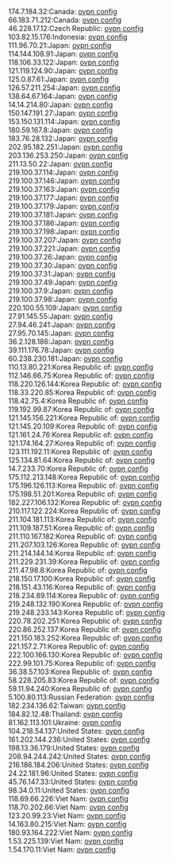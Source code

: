 174.7.184.32:Canada: [ovpn config](vpn/174_7_184_32.ovpn)  
66.183.71.212:Canada: [ovpn config](vpn/66_183_71_212.ovpn)  
46.228.17.12:Czech Republic: [ovpn config](vpn/46_228_17_12.ovpn)  
103.82.15.176:Indonesia: [ovpn config](vpn/103_82_15_176.ovpn)  
111.96.70.21:Japan: [ovpn config](vpn/111_96_70_21.ovpn)  
114.144.108.91:Japan: [ovpn config](vpn/114_144_108_91.ovpn)  
118.106.33.122:Japan: [ovpn config](vpn/118_106_33_122.ovpn)  
121.119.124.90:Japan: [ovpn config](vpn/121_119_124_90.ovpn)  
125.0.87.61:Japan: [ovpn config](vpn/125_0_87_61.ovpn)  
126.57.211.254:Japan: [ovpn config](vpn/126_57_211_254.ovpn)  
138.64.67.164:Japan: [ovpn config](vpn/138_64_67_164.ovpn)  
14.14.214.80:Japan: [ovpn config](vpn/14_14_214_80.ovpn)  
150.147.191.27:Japan: [ovpn config](vpn/150_147_191_27.ovpn)  
153.150.131.114:Japan: [ovpn config](vpn/153_150_131_114.ovpn)  
180.59.167.8:Japan: [ovpn config](vpn/180_59_167_8.ovpn)  
183.76.28.132:Japan: [ovpn config](vpn/183_76_28_132.ovpn)  
202.95.182.251:Japan: [ovpn config](vpn/202_95_182_251.ovpn)  
203.136.253.250:Japan: [ovpn config](vpn/203_136_253_250.ovpn)  
211.13.50.22:Japan: [ovpn config](vpn/211_13_50_22.ovpn)  
219.100.37.114:Japan: [ovpn config](vpn/219_100_37_114.ovpn)  
219.100.37.146:Japan: [ovpn config](vpn/219_100_37_146.ovpn)  
219.100.37.163:Japan: [ovpn config](vpn/219_100_37_163.ovpn)  
219.100.37.177:Japan: [ovpn config](vpn/219_100_37_177.ovpn)  
219.100.37.179:Japan: [ovpn config](vpn/219_100_37_179.ovpn)  
219.100.37.181:Japan: [ovpn config](vpn/219_100_37_181.ovpn)  
219.100.37.186:Japan: [ovpn config](vpn/219_100_37_186.ovpn)  
219.100.37.198:Japan: [ovpn config](vpn/219_100_37_198.ovpn)  
219.100.37.207:Japan: [ovpn config](vpn/219_100_37_207.ovpn)  
219.100.37.221:Japan: [ovpn config](vpn/219_100_37_221.ovpn)  
219.100.37.26:Japan: [ovpn config](vpn/219_100_37_26.ovpn)  
219.100.37.30:Japan: [ovpn config](vpn/219_100_37_30.ovpn)  
219.100.37.31:Japan: [ovpn config](vpn/219_100_37_31.ovpn)  
219.100.37.49:Japan: [ovpn config](vpn/219_100_37_49.ovpn)  
219.100.37.9:Japan: [ovpn config](vpn/219_100_37_9.ovpn)  
219.100.37.98:Japan: [ovpn config](vpn/219_100_37_98.ovpn)  
220.100.55.109:Japan: [ovpn config](vpn/220_100_55_109.ovpn)  
27.91.145.55:Japan: [ovpn config](vpn/27_91_145_55.ovpn)  
27.94.46.241:Japan: [ovpn config](vpn/27_94_46_241.ovpn)  
27.95.70.145:Japan: [ovpn config](vpn/27_95_70_145.ovpn)  
36.2.128.186:Japan: [ovpn config](vpn/36_2_128_186.ovpn)  
39.111.176.78:Japan: [ovpn config](vpn/39_111_176_78.ovpn)  
60.238.230.181:Japan: [ovpn config](vpn/60_238_230_181.ovpn)  
110.13.80.221:Korea Republic of: [ovpn config](vpn/110_13_80_221.ovpn)  
112.146.66.75:Korea Republic of: [ovpn config](vpn/112_146_66_75.ovpn)  
118.220.126.144:Korea Republic of: [ovpn config](vpn/118_220_126_144.ovpn)  
118.33.220.85:Korea Republic of: [ovpn config](vpn/118_33_220_85.ovpn)  
118.42.75.4:Korea Republic of: [ovpn config](vpn/118_42_75_4.ovpn)  
119.192.99.87:Korea Republic of: [ovpn config](vpn/119_192_99_87.ovpn)  
121.145.156.221:Korea Republic of: [ovpn config](vpn/121_145_156_221.ovpn)  
121.145.20.109:Korea Republic of: [ovpn config](vpn/121_145_20_109.ovpn)  
121.161.24.76:Korea Republic of: [ovpn config](vpn/121_161_24_76.ovpn)  
121.174.164.27:Korea Republic of: [ovpn config](vpn/121_174_164_27.ovpn)  
123.111.192.11:Korea Republic of: [ovpn config](vpn/123_111_192_11.ovpn)  
125.134.81.64:Korea Republic of: [ovpn config](vpn/125_134_81_64.ovpn)  
14.7.233.70:Korea Republic of: [ovpn config](vpn/14_7_233_70.ovpn)  
175.112.213.148:Korea Republic of: [ovpn config](vpn/175_112_213_148.ovpn)  
175.196.126.113:Korea Republic of: [ovpn config](vpn/175_196_126_113.ovpn)  
175.198.51.201:Korea Republic of: [ovpn config](vpn/175_198_51_201.ovpn)  
182.227.106.132:Korea Republic of: [ovpn config](vpn/182_227_106_132.ovpn)  
210.117.122.224:Korea Republic of: [ovpn config](vpn/210_117_122_224.ovpn)  
211.104.181.113:Korea Republic of: [ovpn config](vpn/211_104_181_113.ovpn)  
211.109.187.51:Korea Republic of: [ovpn config](vpn/211_109_187_51.ovpn)  
211.110.167.182:Korea Republic of: [ovpn config](vpn/211_110_167_182.ovpn)  
211.207.103.126:Korea Republic of: [ovpn config](vpn/211_207_103_126.ovpn)  
211.214.144.14:Korea Republic of: [ovpn config](vpn/211_214_144_14.ovpn)  
211.229.231.39:Korea Republic of: [ovpn config](vpn/211_229_231_39.ovpn)  
211.47.98.8:Korea Republic of: [ovpn config](vpn/211_47_98_8.ovpn)  
218.150.17.100:Korea Republic of: [ovpn config](vpn/218_150_17_100.ovpn)  
218.151.43.116:Korea Republic of: [ovpn config](vpn/218_151_43_116.ovpn)  
218.234.89.114:Korea Republic of: [ovpn config](vpn/218_234_89_114.ovpn)  
219.248.132.190:Korea Republic of: [ovpn config](vpn/219_248_132_190.ovpn)  
219.248.233.143:Korea Republic of: [ovpn config](vpn/219_248_233_143.ovpn)  
220.78.202.251:Korea Republic of: [ovpn config](vpn/220_78_202_251.ovpn)  
220.86.252.137:Korea Republic of: [ovpn config](vpn/220_86_252_137.ovpn)  
221.150.183.252:Korea Republic of: [ovpn config](vpn/221_150_183_252.ovpn)  
221.157.2.71:Korea Republic of: [ovpn config](vpn/221_157_2_71.ovpn)  
222.100.166.130:Korea Republic of: [ovpn config](vpn/222_100_166_130.ovpn)  
222.99.101.75:Korea Republic of: [ovpn config](vpn/222_99_101_75.ovpn)  
36.38.57.103:Korea Republic of: [ovpn config](vpn/36_38_57_103.ovpn)  
58.228.205.83:Korea Republic of: [ovpn config](vpn/58_228_205_83.ovpn)  
59.11.94.240:Korea Republic of: [ovpn config](vpn/59_11_94_240.ovpn)  
5.100.80.113:Russian Federation: [ovpn config](vpn/5_100_80_113.ovpn)  
182.234.136.62:Taiwan: [ovpn config](vpn/182_234_136_62.ovpn)  
184.82.12.48:Thailand: [ovpn config](vpn/184_82_12_48.ovpn)  
81.162.113.101:Ukraine: [ovpn config](vpn/81_162_113_101.ovpn)  
104.218.54.137:United States: [ovpn config](vpn/104_218_54_137.ovpn)  
161.202.144.236:United States: [ovpn config](vpn/161_202_144_236.ovpn)  
198.13.36.179:United States: [ovpn config](vpn/198_13_36_179.ovpn)  
208.94.244.242:United States: [ovpn config](vpn/208_94_244_242.ovpn)  
216.186.184.206:United States: [ovpn config](vpn/216_186_184_206.ovpn)  
24.22.181.96:United States: [ovpn config](vpn/24_22_181_96.ovpn)  
45.76.147.33:United States: [ovpn config](vpn/45_76_147_33.ovpn)  
98.34.0.11:United States: [ovpn config](vpn/98_34_0_11.ovpn)  
118.69.66.226:Viet Nam: [ovpn config](vpn/118_69_66_226.ovpn)  
118.70.202.66:Viet Nam: [ovpn config](vpn/118_70_202_66.ovpn)  
123.20.99.23:Viet Nam: [ovpn config](vpn/123_20_99_23.ovpn)  
14.163.80.215:Viet Nam: [ovpn config](vpn/14_163_80_215.ovpn)  
180.93.164.222:Viet Nam: [ovpn config](vpn/180_93_164_222.ovpn)  
1.53.225.139:Viet Nam: [ovpn config](vpn/1_53_225_139.ovpn)  
1.54.170.11:Viet Nam: [ovpn config](vpn/1_54_170_11.ovpn)  
